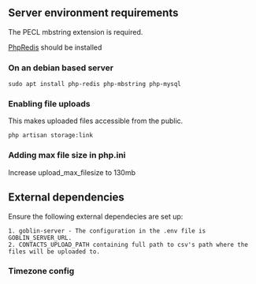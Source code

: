 ## Server environment requirements
The PECL mbstring extension is required.

[PhpRedis](https://github.com/phpredis/phpredis) should be installed


### On an debian based server

```sudo apt install php-redis php-mbstring php-mysql```


### Enabling file uploads

This makes uploaded files accessible from the public.

```php artisan storage:link```

### Adding max file size in php.ini

Increase upload_max_filesize to 130mb

## External dependencies

Ensure the following external dependecies are set up:

    1. goblin-server - The configuration in the .env file is GOBLIN_SERVER_URL.
    2. CONTACTS_UPLOAD_PATH containing full path to csv's path where the files will be uploaded to.

### Timezone config
